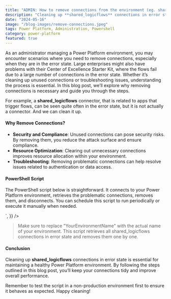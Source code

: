```yaml
---
title: "ADMIN: How to remove connections from the environment (eg. shared_logicflows)"
description: "Cleaning up **shared_logicflows** connections in error state is essential for maintaining a healthy Power Platform environment. By following the steps outlined in this blog post, you’ll keep your connections tidy and improve overall performance."
date: "2024-05-16"
image: "/blog-images/remove-connections.jpeg"
tags: Power Platform, Administration, Powershell
category: power-platform
featured: true
---
```


As an administrator managing a Power Platform environment, you may encounter scenarios where you need to remove connections, especially when they are in the error state. Large enterprises might also have problems with their Center of Excellence Starter Kit, where the flows fail due to a large number of connections in the error state. Whether it’s cleaning up unused connections or troubleshooting issues, understanding the process is essential. In this blog post, we’ll explore why removing connections is necessary and guide you through the steps.

For example, a <b>shared_logicflows</b> connector, that is related to apps that trigger flows, can be seen quite often in the error state, but it is not actually a connector. And we can clean it up.

#### Why Remove Connections?
- <b>Security and Compliance</b>: Unused connections can pose security risks. By removing them, you reduce the attack surface and ensure compliance.
- <b>Resource Optimization</b>: Clearing out unnecessary connections improves resource allocation within your environment.
- <b>Troubleshooting</b>: Removing problematic connections can help resolve issues related to authentication or data access.

#### PowerShell Script
The PowerShell script below is straightforward. It connects to your Power Platform environment, retrieves the problematic connections, removes them, and disconnects. You can schedule this script to run periodically or execute it manually when needed.

<div
  dangerouslySetInnerHTML={{
    __html: `<script src="https://gist.github.com/dudelis/dce8e700dde7763e73736d670250af91.js"></script>`,
  }}
/>

> Make sure to replace "YourEnvironmentName" with the actual name of your environment. This script retrieves all shared_logicflows connections in error state and removes them one by one.


#### Conclusion
Cleaning up <b>shared_logicflows</b> connections in error state is essential for maintaining a healthy Power Platform environment. By following the steps outlined in this blog post, you’ll keep your connections tidy and improve overall performance.

Remember to test the script in a non-production environment first to ensure it behaves as expected. Happy cleaning!